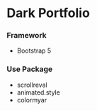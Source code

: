 # Dark Portfolio

### Framework
- Bootstrap 5

### Use Package

- scrollreval
- animated.style
- colormyar
